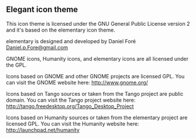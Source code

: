 Elegant icon theme
------------------

This icon theme is licensed under the GNU General Public License version 2
and it's based on the elementary icon theme.

elementary is designed and developed by Daniel Foré <Daniel.p.Fore@gmail.com>

GNOME icons, Humanity icons, and elementary icons are all licensed under the GPL.

Icons based on GNOME and other GNOME projects are licensed GPL.
	You can visit the GNOME website here:
		http://www.gnome.org/

Icons based on Tango sources or taken from the Tango project are public domain.
	You can visit the Tango project website here:
		http://tango.freedesktop.org/Tango_Desktop_Project

Icons based on Humanity sources or taken from the elementary project are licensed GPL.
	You can visit the Humanity website here:
		http://launchpad.net/humanity
